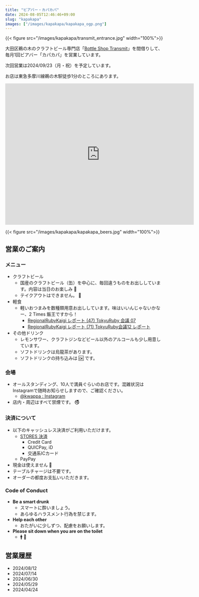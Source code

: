 ```yaml
---
title: "ビアバー・カパカパ"
date: 2024-08-05T12:46:46+09:00
slug: "kapakapa"
images: ["/images/kapakapa/kapakapa_ogp.png"]
---
```

{{< figure src="/images/kapakapa/transmit_entrance.jpg" width="100%">}}

大田区鵜の木のクラフトビール専門店「[Bottle Shop Transmit](https://bottle-shop-transmit.square.site/)」を間借りして、毎月1回ビアバー「カパカパ」を営業しています。

次回営業は2024/09/23（月・祝）を予定しています。

お店は東急多摩川線鵜の木駅徒歩1分のところにあります。

<iframe src="https://www.google.com/maps/embed?pb=!1m18!1m12!1m3!1d3245.0951759408395!2d139.6797118!3d35.5760426!2m3!1f0!2f0!3f0!3m2!1i1024!2i768!4f13.1!3m3!1m2!1s0x60185ff7986849b1%3A0xdc54fcfc23ca0393!2z44CSMTQ2LTAwOTEg5p2x5Lqs6YO95aSn55Sw5Yy66bWc44Gu5pyo77yS5LiB55uu77yR77yW4oiS77yR77yZ!5e0!3m2!1sja!2sjp!4v1713163139937!5m2!1sja!2sjp" width="600" height="450" style="border:0;" allowfullscreen="" loading="lazy" referrerpolicy="no-referrer-when-downgrade"></iframe>

{{< figure src="/images/kapakapa/kapakapa_beers.jpg" width="100%">}}

## 営業のご案内

### メニュー

- クラフトビール
  - 国産のクラフトビール（缶）を中心に、毎回違うものをお出ししています。内容は当日のお楽しみ :beer:
  - テイクアウトはできません。 :pray:
- 軽食
  - 軽いおつまみを数種類用意お出ししています。味はいいんじゃないかなー、2 Times 飯王ですから！
    - [RegionalRubyKaigi レポート (47) TokyuRuby 会議 07](https://magazine.rubyist.net/articles/0050/0050-TokyuRubyKaigi07Report.html)
    - [RegionalRubyKaigi レポート (71) TokyuRuby会議12 レポート](https://magazine.rubyist.net/articles/0059/0059-TokyuRubyKaigi12Report.html)
- その他ドリンク
  - レモンサワー、クラフトジンなどビール以外のアルコールも少し用意しています。
  - ソフトドリンクは烏龍茶があります。
  - ソフトドリンクの持ち込みは :ok: です。

### 会場

- オールスタンディング、10人で満員ぐらいのお店です。混雑状況はInstagramで随時お知らせしますので、ご確認ください。
  - [@kwappa : Instagram](https://www.instagram.com/kwappa)
- 店内・周辺はすべて禁煙です。 :no_smoking:

### 決済について

- 以下のキャッシュレス決済がご利用いただけます。
  - [STORES 決済](https://stores.jp/payments)
    - Credit Card
    - QUICPay, iD
    - 交通系ICカード
  - PayPay
- 現金は使えません :bow:
- テーブルチャージは不要です。
- オーダーの都度お支払いいただきます。

### Code of Conduct

- **Be a smart drunk**
  - スマートに酔いましょう。
  - あらゆるハラスメント行為を禁じます。
- **Help each other**
  - おたがいに少しずつ、配慮をお願いします。
- **Please sit down when you are on the toilet**
  - :mens: :pray:

## 営業履歴
- 2024/08/12
- 2024/07/14
- 2024/06/30
- 2024/05/29
- 2024/04/24
